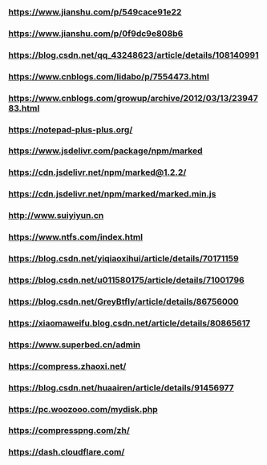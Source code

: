 ### https://www.jianshu.com/p/549cace91e22
### https://www.jianshu.com/p/0f9dc9e808b6
### https://blog.csdn.net/qq_43248623/article/details/108140991
### https://www.cnblogs.com/lidabo/p/7554473.html
### https://www.cnblogs.com/growup/archive/2012/03/13/2394783.html
### https://notepad-plus-plus.org/ 
### https://www.jsdelivr.com/package/npm/marked
### https://cdn.jsdelivr.net/npm/marked@1.2.2/
### https://cdn.jsdelivr.net/npm/marked/marked.min.js
### http://www.suiyiyun.cn
### https://www.ntfs.com/index.html
### https://blog.csdn.net/yiqiaoxihui/article/details/70171159
### https://blog.csdn.net/u011580175/article/details/71001796
### https://blog.csdn.net/GreyBtfly/article/details/86756000
### https://xiaomaweifu.blog.csdn.net/article/details/80865617
### https://www.superbed.cn/admin
### https://compress.zhaoxi.net/
### https://blog.csdn.net/huaairen/article/details/91456977
### https://pc.woozooo.com/mydisk.php
### https://compresspng.com/zh/
### https://dash.cloudflare.com/
